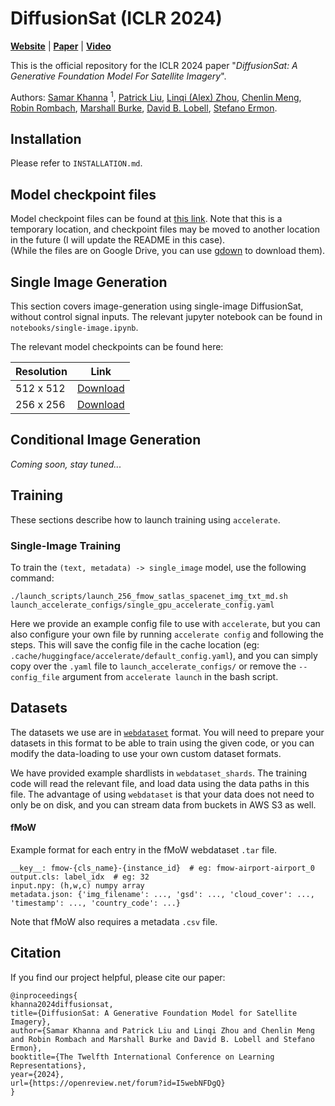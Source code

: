 # DiffusionSat (ICLR 2024)
**[Website](https://samar-khanna.github.io/DiffusionSat/)** | 
**[Paper](https://arxiv.org/abs/2312.03606)**   |
**[Video](https://recorder-v3.slideslive.com/?share=92102&s=22fca8d7-2deb-4bf0-af4a-02d1839dc69b)**

This is the official repository for the ICLR 2024 paper 
"_DiffusionSat: A Generative Foundation Model For Satellite Imagery_".  

Authors: 
[Samar Khanna](https://www.samarkhanna.com) <sup>1</sup>, 
[Patrick Liu](https://web.stanford.edu/~pliu1/), 
[Linqi (Alex) Zhou](https://alexzhou907.github.io), 
[Chenlin Meng](https://chenlin9.github.io/), 
[Robin Rombach](https://github.com/rromb), 
[Marshall Burke](https://web.stanford.edu/~mburke/), 
[David B. Lobell](https://earth.stanford.edu/people/david-lobell#gs.5vndff), 
[Stefano Ermon](https://cs.stanford.edu/~ermon/).

## Installation
Please refer to `INSTALLATION.md`.

## Model checkpoint files
Model checkpoint files can be found at [this link](https://drive.google.com/drive/u/2/folders/1p6nk4S5IpZEck3_xLo2hcI2Ha3P8LiA9).
Note that this is a temporary location, and checkpoint files may be moved to another location in the future (I will update the README in this case).  
(While the files are on Google Drive, you can use [gdown](https://github.com/wkentaro/gdown) to download them).

## Single Image Generation
This section covers image-generation using single-image DiffusionSat, without control signal inputs.
The relevant jupyter notebook can be found in `notebooks/single-image.ipynb`. 

The relevant model checkpoints can be found here:  

| Resolution | Link     |
|------------|----------|
| 512 x 512  | [Download](https://drive.google.com/drive/u/2/folders/1zddxoEVNpbffIti8gUbhCRoL1w-tkMK2) |
| 256 x 256  | [Download](https://drive.google.com/drive/u/2/folders/1SZnVpIaYyWN7WbAM7Njn-DDOZ7gRCmQ9) |


## Conditional Image Generation
_Coming soon, stay tuned..._

## Training
These sections describe how to launch training using `accelerate`.

### Single-Image Training
To train the `(text, metadata) -> single_image` model, use the following command:
```shell
./launch_scripts/launch_256_fmow_satlas_spacenet_img_txt_md.sh launch_accelerate_configs/single_gpu_accelerate_config.yaml
```
Here we provide an example config file to use with `accelerate`, but you can also configure your own
file by running `accelerate config` and following the steps. This will save the config file in the 
cache location (eg: `.cache/huggingface/accelerate/default_config.yaml`), 
and you can simply copy over the `.yaml` file to `launch_accelerate_configs/` or remove the 
`--config_file` argument from `accelerate launch` in the bash script.

## Datasets
The datasets we use are in [`webdataset`](https://github.com/webdataset/webdataset) format.
You will need to prepare your datasets in this format to be able to train using the given code,
or you can modify the data-loading to use your own custom dataset formats.

We have provided example shardlists in `webdataset_shards`. The training code will read the relevant file,
and load data using the data paths in this file. The advantage of using `webdataset` is that your data
does not need to only be on disk, and you can stream data from buckets in AWS S3 as well.


#### fMoW
Example format for each entry in the fMoW webdataset `.tar` file.
```
__key__: fmow-{cls_name}-{instance_id}  # eg: fmow-airport-airport_0
output.cls: label_idx  # eg: 32
input.npy: (h,w,c) numpy array
metadata.json: {'img_filename': ..., 'gsd': ..., 'cloud_cover': ..., 'timestamp': ..., 'country_code': ...}
```
Note that fMoW also requires a metadata `.csv` file.

## Citation
If you find our project helpful, please cite our paper:
```
@inproceedings{
khanna2024diffusionsat,
title={DiffusionSat: A Generative Foundation Model for Satellite Imagery},
author={Samar Khanna and Patrick Liu and Linqi Zhou and Chenlin Meng and Robin Rombach and Marshall Burke and David B. Lobell and Stefano Ermon},
booktitle={The Twelfth International Conference on Learning Representations},
year={2024},
url={https://openreview.net/forum?id=I5webNFDgQ}
}
```
